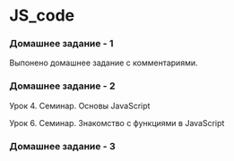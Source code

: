 # JS_code

### Домашнее задание - 1

Выпонено домашнее задание с комментариями.

### Домашнее задание - 2

Урок 4. Семинар. Основы JavaScript


Урок 6. Семинар. Знакомство с функциями в JavaScript

### Домашнее задание - 3






